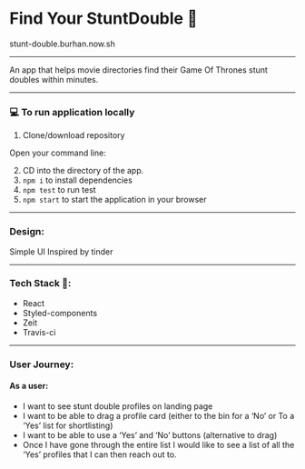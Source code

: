 # Find Your StuntDouble :movie_camera:

stunt-double.burhan.now.sh

---


An app that helps movie directories find their Game Of Thrones stunt doubles within minutes.

---

### 💻 To run application locally  

1. Clone/download  repository

Open your command line:

2. CD into the directory of the app.
3. ```npm i``` to install dependencies
4. ```npm test``` to run test
5. ```npm start``` to start the application in your browser

---
  

### Design: 

Simple UI Inspired by tinder

---

### Tech Stack 🍔:

- React
- Styled-components
- Zeit
- Travis-ci

---

### User Journey: 

#### As a user: 

- I want to see stunt double profiles on landing page
- I want to be able to drag a profile card (either to the bin for a ‘No’ or To a ‘Yes’ list for shortlisting)
- I  want to be able to use  a ‘Yes’ and ‘No’ buttons (alternative to drag)
- Once I have gone through the entire list I would like to see a list of all the ‘Yes’ profiles that I can then reach out to.
